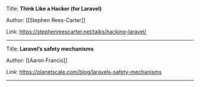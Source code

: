 Title: **Think Like a Hacker (for Laravel)**

Author: [[Stephen Rees-Carter]]

Link: https://stephenreescarter.net/talks/hacking-laravel/

---
Title: **Laravel’s safety mechanisms**

Author: [[Aaron Francis]]

Link: https://planetscale.com/blog/laravels-safety-mechanisms

---
